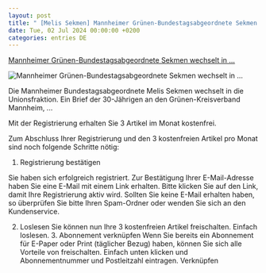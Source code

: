 ```yaml
---
layout: post
title: " [Melis Sekmen] Mannheimer Grünen-Bundestagsabgeordnete Sekmen wechselt in ..."
date: Tue, 02 Jul 2024 00:00:00 +0200
categories: entries DE
---
```

[Mannheimer Grünen-Bundestagsabgeordnete Sekmen wechselt in ...](https://www.mannheimer-morgen.de/orte/mannheim_artikel,-mannheim-mannheimer-gruenen-bundestagsabgeordnete-sekmen-wechselt-in-unionsfraktion-_arid,2221324.html)

![Mannheimer Grünen-Bundestagsabgeordnete Sekmen wechselt in ...](https://www.mannheimer-morgen.de/cms_media/module_img/4429/2214890_1_articledetail_mlo_sekmen.jpg)

Die Mannheimer Bundestagsabgeordnete Melis Sekmen wechselt in die Unionsfraktion. Ein Brief der 30-Jährigen an den Grünen-Kreisverband Mannheim, ...

Mit der Registrierung erhalten Sie 3 Artikel im Monat kostenfrei.

Zum Abschluss Ihrer Registrierung und den 3 kostenfreien Artikel pro Monat sind noch folgende Schritte nötig:

1. Registrierung bestätigen

Sie haben sich erfolgreich registriert. Zur Bestätigung Ihrer E-Mail-Adresse haben Sie eine E-Mail mit einem Link erhalten. Bitte klicken Sie auf den Link, damit Ihre Registrierung aktiv wird. Sollten Sie keine E-Mail erhalten haben, so überprüfen Sie bitte Ihren Spam-Ordner oder wenden Sie sich an den Kundenservice.

2. Loslesen Sie können nun Ihre 3 kostenfreien Artikel freischalten. Einfach loslesen. 3. Abonnement verknüpfen Wenn Sie bereits ein Abonnement für E-Paper oder Print (täglicher Bezug) haben, können Sie sich alle Vorteile von freischalten. Einfach unten klicken und Abonnementnummer und Postleitzahl eintragen. Verknüpfen

